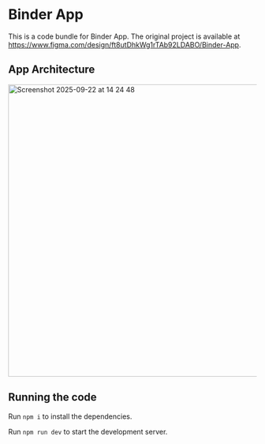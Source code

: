 
  # Binder App

  This is a code bundle for Binder App. The original project is available at https://www.figma.com/design/ft8utDhkWg1rTAb92LDABO/Binder-App.

  ## App Architecture 
  <img width="573" height="593" alt="Screenshot 2025-09-22 at 14 24 48" src="https://github.com/user-attachments/assets/b3d86ff3-567e-45d0-9c8e-318115756194" />

  ## Running the code

  Run `npm i` to install the dependencies.

  Run `npm run dev` to start the development server.
  
